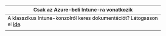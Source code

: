 |Csak az Azure-beli Intune-ra vonatkozik |
|--|
|A klasszikus Intune-konzolról keres dokumentációt? Látogasson el [ide](/intune/introduction-intune?toc=/intune-classic/toc.json).|
| |
